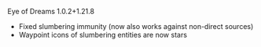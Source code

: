 Eye of Dreams 1.0.2+1.21.8
- Fixed slumbering immunity (now also works against non-direct sources)
- Waypoint icons of slumbering entities are now stars